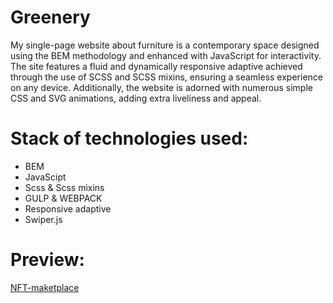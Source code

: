 # Greenery
My single-page website about furniture is a contemporary space designed using the BEM methodology and enhanced with JavaScript for interactivity. The site features a fluid and dynamically responsive adaptive achieved through the use of SCSS and SCSS mixins, ensuring a seamless experience on any device. Additionally, the website is adorned with numerous simple CSS and SVG animations, adding extra liveliness and appeal.
# Stack of technologies used:
- BEM
- JavaScipt
- Scss & Scss mixins
- GULP & WEBPACK
- Responsive adaptive
- Swiper.js
# Preview:
[NFT-maketplace](https://nft-maketplace-lundoger.netlify.app/)
